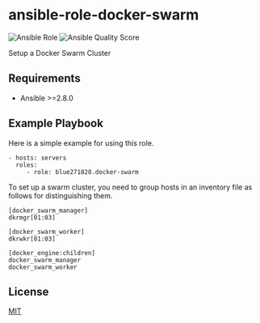 ansible-role-docker-swarm
=========

![Ansible Role](https://img.shields.io/ansible/role/42991)
![Ansible Quality Score](https://img.shields.io/ansible/quality/42991)

Setup a Docker Swarm Cluster



Requirements
------------

- Ansible >=2.8.0



Example Playbook
----------------

Here is a simple example for using this role.



    - hosts: servers
      roles:
         - role: blue271828.docker-swarm



To set up a swarm cluster, you need to group hosts in an inventory file as follows for distinguishing them.

```
[docker_swarm_manager]
dkrmgr[01:03]

[docker_swarm_worker]
dkrwkr[01:03]

[docker_engine:children]
docker_swarm_manager
docker_swarm_worker
```



License
-------

[MIT](https://github.com/blue271828/ansible-role-docker-swarm/blob/master/LICENSE)



